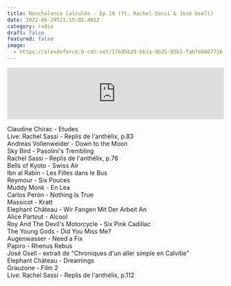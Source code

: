 ```yaml
---
title: Nonchalance Calculée - Ep.19 (ft. Rachel Sassi & José Gsell)
date: 2022-06-29T21:15:02.465Z
category: radio
draft: false
featured: false
image:
  - https://alexdeforce.b-cdn.net/1f695b29-bb1a-4b25-85b1-fabfeb607716.jpg
---
```

<iframe width="100%" height="120" src="https://www.mixcloud.com/widget/iframe/?hide_cover=1&feed=%2FKioskRadio%2Fnonchalance-calcul%C3%A9e-w-alex-deforce-friends-kiosk-radio-27062022-1%2F" frameborder="0" ></iframe>

Claudine Chirac - Etudes\
Live: Rachel Sassi - Replis de l'anthélix, p.83\
Andreas Vollenweider - Down to the Moon\
Sky Bird - Pasolini's Trembling\
Rachel Sassi - Replis de l'anthélix, p.78\
Bells of Kyoto - Swiss Air\
Ibn al Rabin - Les Filles dans le Bus\
Reymour - Six Pouces\
Muddy Monk - En Lea\
Carlos Perón - Nothing Is True\
Massicot - Kratt\
Elephant Château - Wir Fangen Mit Der Arbeit An\
Alice Partout - Alcool\
Roy And The Devil's Motorcycle - Six Pink Cadillac\
The Young Gods - Did You Miss Me?\
Augenwasser - Need a Fix\
Papiro - Rhenus Rebus\
José Gsell - extrait de "Chroniques d'un aller simple en Calvitie"\
Elephant Château - Dreamings\
Grauzone - Film 2\
Live: Rachel Sassi - Replis de l'anthélix, p.112